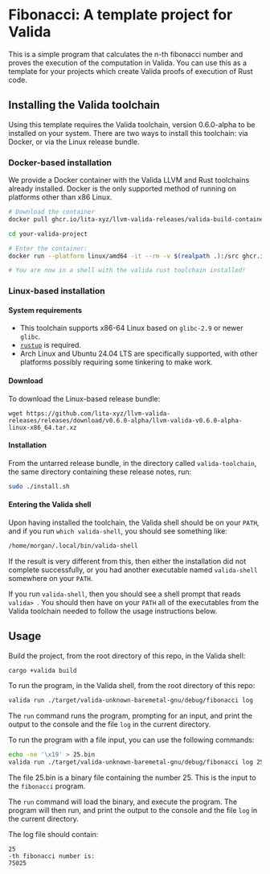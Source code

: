# Fibonacci: A template project for Valida

This is a simple program that calculates the n-th fibonacci number and proves the execution of the computation in Valida. You can use this as a template for your projects which create Valida proofs of execution of Rust code.

## Installing the Valida toolchain

Using this template requires the Valida toolchain, version 0.6.0-alpha to be installed on your system. There are two ways to install this toolchain: via Docker, or via the Linux release bundle.

### Docker-based installation

We provide a Docker container with the Valida LLVM and Rust toolchains already installed. Docker is the only supported method of running on platforms other than x86 Linux.

```bash
# Download the container
docker pull ghcr.io/lita-xyz/llvm-valida-releases/valida-build-container:v0.6.0-alpha

cd your-valida-project

# Enter the container:
docker run --platform linux/amd64 -it --rm -v $(realpath .):/src ghcr.io/lita-xyz/llvm-valida-releases/valida-build-container:v0.6.0-alpha

# You are now in a shell with the valida rust toolchain installed!
```

### Linux-based installation

#### System requirements

 * This toolchain supports x86-64 Linux based on `glibc-2.9` or newer `glibc`.
 * [`rustup`](https://www.rust-lang.org/tools/install) is required.
 * Arch Linux and Ubuntu 24.04 LTS are specifically supported, with other platforms possibly requiring some tinkering to make work.

#### Download

To download the Linux-based release bundle:

```
wget https://github.com/lita-xyz/llvm-valida-releases/releases/download/v0.6.0-alpha/llvm-valida-v0.6.0-alpha-linux-x86_64.tar.xz
```

#### Installation

From the untarred release bundle, in the directory called `valida-toolchain`, the same directory containing these release notes, run:

```bash
sudo ./install.sh
```

#### Entering the Valida shell

Upon having installed the toolchain, the Valida shell should be on your `PATH`, and if you run `which valida-shell`, you should see something like:

```bash
/home/morgan/.local/bin/valida-shell
```

If the result is very different from this, then either the installation did not complete successfully, or you had another executable named `valida-shell` somewhere on your `PATH`.

If you run `valida-shell`, then you should see a shell prompt that reads `valida> `. You should then have on your `PATH` all of the executables from the Valida toolchain needed to follow the usage instructions below.

## Usage

Build the project, from the root directory of this repo, in the Valida shell:

```bash
cargo +valida build
```

To run the program, in the Valida shell, from the root directory of this repo:

```bash
valida run ./target/valida-unknown-baremetal-gnu/debug/fibonacci log
```

The `run` command runs the program, prompting for an input, and print the output to the console and the file `log` in the current directory.

To run the program with a file input, you can use the following commands:

```bash
echo -ne '\x19' > 25.bin
valida run ./target/valida-unknown-baremetal-gnu/debug/fibonacci log 25.bin
```

The file 25.bin is a binary file containing the number 25. This is the input to the `fibonacci` program.

The `run` command will load the binary, and execute the program. The program will then run, and print the output to the console and the file `log` in the current directory.

The log file should contain:

```
25
-th fibonacci number is:
75025
```
